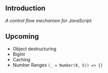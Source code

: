 ## Introduction

_A control flow mechanism for JavaScript._

## Upcoming

- Object destructuring
- BigInt
- Caching
- Number Ranges `(_ = Number(0, 5)) => {}`
